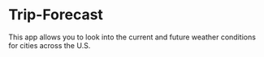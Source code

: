 # Trip-Forecast
This app allows you to look into the current and future weather conditions for cities across the U.S.
